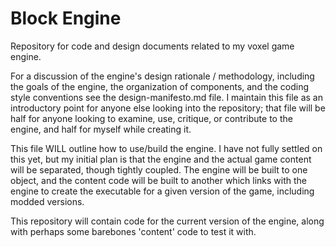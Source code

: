 # Block Engine
Repository for code and design documents related to my voxel game engine.

For a discussion of the engine's design rationale / methodology, including the 
goals of the engine, the organization of components, and the coding style conventions
see the design-manifesto.md file. I maintain this file as an introductory point for 
anyone else looking into the repository; that file will be half for anyone looking to
examine, use, critique, or contribute to the engine, and half for myself while 
creating it. 

This file WILL outline how to use/build the engine. I have not fully settled on this
yet, but my initial plan is that the engine and the actual game content will be 
separated, though tightly coupled. The engine will be built to one object, and the
content code will be built to another which links with the engine to create the 
executable for a given version of the game, including modded versions. 

This repository will contain code for the current version of the engine, along with
perhaps some barebones 'content' code to test it with.
